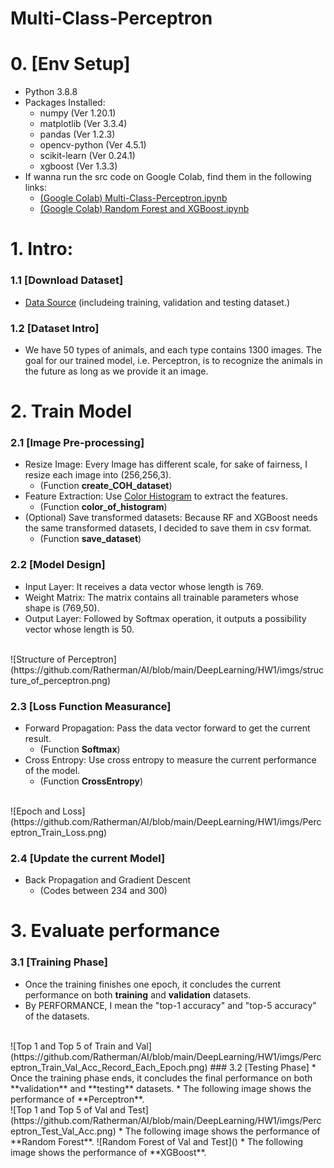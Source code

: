 # Multi-Class-Perceptron
# 0. [Env Setup]
* Python 3.8.8 
* Packages Installed:
    * numpy (Ver 1.20.1)
    * matplotlib (Ver 3.3.4) 
    * pandas (Ver 1.2.3)
    * opencv-python (Ver 4.5.1) 
    * scikit-learn  (Ver 0.24.1)
    * xgboost (Ver 1.3.3)
* If wanna run the src code on Google Colab, find them in the following links:
    * [(Google Colab) Multi-Class-Perceptron.ipynb](https://colab.research.google.com/drive/1J_7woxV6hS5JVgpAGht-3Frbg4heDeE3?authuser=2#scrollTo=fFvesDo5Ra2I)
    * [(Google Colab) Random Forest and XGBoost.ipynb](https://colab.research.google.com/drive/1YaMmLyFjPLGtt2uAehAegyTajFBzreHT?authuser=2#scrollTo=qDcFxtDZIBfX)

# 1. Intro:
### 1.1 [Download Dataset]
* [Data Source](https://drive.google.com/open?id=1kwYYWL67O0Dcbx3dvZIfbGg9NiHdyisr) (includeing training, validation and testing dataset.)
### 1.2 [Dataset Intro]
* We have 50 types of animals, and each type contains 1300 images. The goal for our trained model, i.e. Perceptron, is to recognize the animals in the future as long as we provide it an image.

# 2. Train Model
### 2.1 [Image Pre-processing]
* Resize Image: Every Image has different scale, for sake of fairness, I resize each image into (256,256,3).
    * (Function **create_COH_dataset**)
* Feature Extraction: Use [Color Histogram](https://en.wikipedia.org/wiki/Color_histogram) to extract the features.
    * (Function **color_of_histogram**)
* (Optional) Save transformed datasets: Because RF and XGBoost needs the same transformed datasets, I decided to save them in csv format.
    * (Function **save_dataset**)

### 2.2 [Model Design]
* Input Layer: It receives a data vector whose length is 769.
* Weight Matrix: The matrix contains all trainable parameters whose shape is (769,50).
* Output Layer: Followed by Softmax operation, it outputs a possibility vector whose length is 50.
<br>
![Structure of Perceptron](https://github.com/Ratherman/AI/blob/main/DeepLearning/HW1/imgs/structure_of_perceptron.png)

### 2.3 [Loss Function Measurance]
* Forward Propagation: Pass the data vector forward to get the current result.
    * (Function **Softmax**)
* Cross Entropy: Use cross entropy to measure the current performance of the model.
    * (Function **CrossEntropy**)
<br>
![Epoch and Loss](https://github.com/Ratherman/AI/blob/main/DeepLearning/HW1/imgs/Perceptron_Train_Loss.png)

### 2.4 [Update the current Model]
* Back Propagation and Gradient Descent
    * (Codes between 234 and 300)

# 3. Evaluate performance
### 3.1 [Training Phase]
* Once the training finishes one epoch, it concludes the current performance on both **training** and **validation** datasets.
* By PERFORMANCE, I mean the "top-1 accuracy" and "top-5 accuracy" of the datasets.
<br>
![Top 1 and Top 5 of Train and Val](https://github.com/Ratherman/AI/blob/main/DeepLearning/HW1/imgs/Perceptron_Train_Val_Acc_Record_Each_Epoch.png)
### 3.2 [Testing Phase]
* Once the training phase ends, it concludes the final performance on both **validation** and **testing** datasets.
* The following image shows the performance of **Perceptron**.
<br>
![Top 1 and Top 5 of Val and Test](https://github.com/Ratherman/AI/blob/main/DeepLearning/HW1/imgs/Perceptron_Test_Val_Acc.png)
* The following image shows the performance of **Random Forest**.
![Random Forest of Val and Test]()
* The following image shows the performance of **XGBoost**.